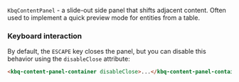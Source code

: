 `KbqContentPanel` - a slide-out side panel that shifts adjacent content. Often used to implement a quick preview mode for entities from a table.

<!-- example(content-panel-overview) -->

### Keyboard interaction

By default, the `ESCAPE` key closes the panel, but you can disable this behavior using the `disableClose` attribute:

```html
<kbq-content-panel-container disableClose>...</kbq-content-panel-container>
```

